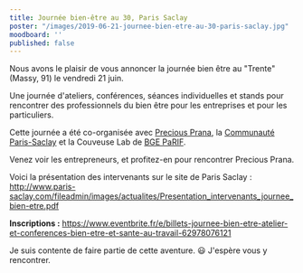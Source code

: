 ```yaml
---
title: Journée bien-être au 30, Paris Saclay
poster: "/images/2019-06-21-journee-bien-etre-au-30-paris-saclay.jpg"
moodboard: ''
published: false
---
```


Nous avons le plaisir de vous annoncer la journée bien être au "Trente" (Massy, 91) le vendredi 21 juin.

Une journée d'ateliers, conférences, séances individuelles et stands pour rencontrer des professionnels du bien être pour les entreprises et pour les particuliers.

Cette journée a été co-organisée avec [Precious Prana](https://precious-prana.com), la [Communauté Paris-Saclay](http://www.paris-saclay.com/) et la Couveuse Lab de [BGE PaRIF](http://www.bge-parif.com/sites/bge/accueil.html).

Venez voir les entrepreneurs, et profitez-en pour rencontrer Precious Prana.

Voici la présentation des intervenants sur le site de Paris Saclay : <http://www.paris-saclay.com/fileadmin/images/actualites/Presentation_intervenants_journee_bien-etre.pdf>

**Inscriptions :** <https://www.eventbrite.fr/e/billets-journee-bien-etre-atelier-et-conferences-bien-etre-et-sante-au-travail-62978076121>

Je suis contente de faire partie de cette aventure. 😃
J'espère vous y rencontrer.